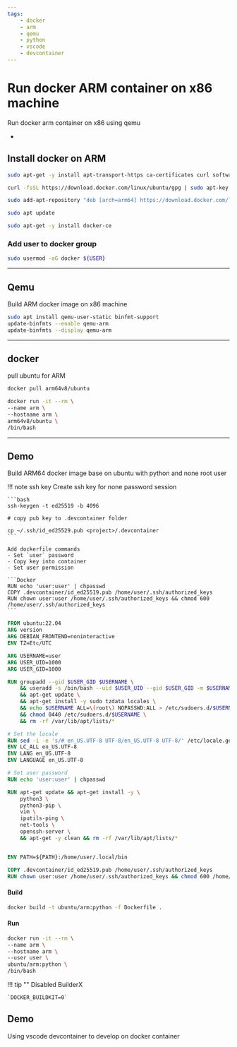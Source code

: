 ```yaml
---
tags:
    - docker
    - arm
    - qemu
    - python
    - vscode
    - devcontainer
---
```

# Run docker ARM container on x86 machine
Run docker arm container on x86 using qemu

- 
## Install docker on ARM

```bash
sudo apt-get -y install apt-transport-https ca-certificates curl software-properties-common

curl -fsSL https://download.docker.com/linux/ubuntu/gpg | sudo apt-key add -

sudo add-apt-repository "deb [arch=arm64] https://download.docker.com/linux/ubuntu $(lsb_release -cs) stable"

sudo apt update

sudo apt-get -y install docker-ce

```

### Add user to docker group

```bash
sudo usermod -aG docker ${USER}
```

---

## Qemu
Build ARM docker image on x86 machine

```bash
sudo apt install qemu-user-static binfmt-support
update-binfmts --enable qemu-arm
update-binfmts --display qemu-arm
```

---

## docker
pull ubuntu for ARM

```bash
docker pull arm64v8/ubuntu
```

```bash
docker run -it --rm \
--name arm \
--hostname arm \
arm64v8/ubuntu \
/bin/bash

```

---

## Demo

Build ARM64 docker image base on ubuntu with python and none root user

!!! note ssh key
    Create ssh key for none password session

    ```bash
    ssh-keygen -t ed25519 -b 4096

    # copy pub key to .devcontainer folder

    cp ~/.ssh/id_ed25529.pub <project>/.devcontainer
    ```

    Add dockerfile commands
    - Set `user` password
    - Copy key into container 
    - Set user permission

    ```Docker
    RUN echo 'user:user' | chpasswd 
    COPY .devcontainer/id_ed25519.pub /home/user/.ssh/authorized_keys
    RUN chown user:user /home/user/.ssh/authorized_keys && chmod 600 /home/user/.ssh/authorized_keys
    ```
     
```Dockerfile
FROM ubuntu:22.04
ARG version
ARG DEBIAN_FRONTEND=noninteractive
ENV TZ=Etc/UTC

ARG USERNAME=user
ARG USER_UID=1000
ARG USER_GID=1000

RUN groupadd --gid $USER_GID $USERNAME \
    && useradd -s /bin/bash --uid $USER_UID --gid $USER_GID -m $USERNAME \
    && apt-get update \
    && apt-get install -y sudo tzdata locales \
    && echo $USERNAME ALL=\(root\) NOPASSWD:ALL > /etc/sudoers.d/$USERNAME\
    && chmod 0440 /etc/sudoers.d/$USERNAME \
    && rm -rf /var/lib/apt/lists/* 

# Set the locale
RUN sed -i -e 's/# en_US.UTF-8 UTF-8/en_US.UTF-8 UTF-8/' /etc/locale.gen && locale-gen
ENV LC_ALL en_US.UTF-8
ENV LANG en_US.UTF-8
ENV LANGUAGE en_US.UTF-8

# Set user password
RUN echo 'user:user' | chpasswd

RUN apt-get update && apt-get install -y \
    python3 \
    python3-pip \
    vim \
    iputils-ping \
    net-tools \
    openssh-server \
    && apt-get -y clean && rm -rf /var/lib/apt/lists/*


ENV PATH=${PATH}:/home/user/.local/bin

COPY .devcontainer/id_ed25519.pub /home/user/.ssh/authorized_keys
RUN chown user:user /home/user/.ssh/authorized_keys && chmod 600 /home/user/.ssh/authorized_keys

```
#### Build
```bash
docker build -t ubuntu/arm:python -f Dockerfile .

```

#### Run 
```bash
docker run -it --rm \
--name arm \
--hostname arm \
--user user \
ubuntu/arm:python \
/bin/bash
```


!!! tip ""
    Disabled BuilderX

    `DOCKER_BUILDKIT=0` 
     

## Demo
Using vscode devcontainer to develop on docker container

